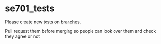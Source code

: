se701_tests
===========

Please create new tests on branches.

Pull request them before merging so people can look over them and check they agree or not
